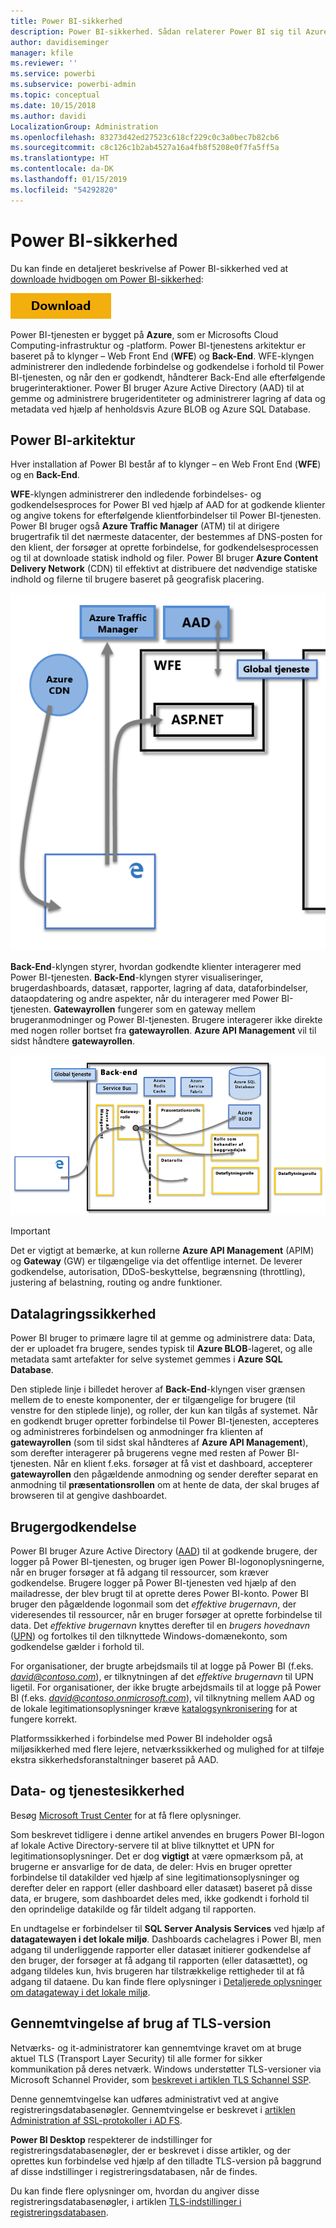 ```yaml
---
title: Power BI-sikkerhed
description: Power BI-sikkerhed. Sådan relaterer Power BI sig til Azure Active Directory og andre Azure-tjenester. Dette emne indeholder også et link til en hvidbog, der går mere i dybden.
author: davidiseminger
manager: kfile
ms.reviewer: ''
ms.service: powerbi
ms.subservice: powerbi-admin
ms.topic: conceptual
ms.date: 10/15/2018
ms.author: davidi
LocalizationGroup: Administration
ms.openlocfilehash: 83273d42ed27523c618cf229c0c3a0bec7b82cb6
ms.sourcegitcommit: c8c126c1b2ab4527a16a4fb8f5208e0f7fa5ff5a
ms.translationtype: HT
ms.contentlocale: da-DK
ms.lasthandoff: 01/15/2019
ms.locfileid: "54292820"
---
```

# <a name="power-bi-security"></a>Power BI-sikkerhed
Du kan finde en detaljeret beskrivelse af Power BI-sikkerhed ved at [downloade hvidbogen om Power BI-sikkerhed](http://go.microsoft.com/fwlink/?LinkId=829185):

[![](media/service-admin-power-bi-security/pbi_security_01.png)](http://go.microsoft.com/fwlink/?LinkId=829185)

Power BI-tjenesten er bygget på **Azure**, som er Microsofts Cloud Computing-infrastruktur og -platform. Power BI-tjenestens arkitektur er baseret på to klynger – Web Front End (**WFE**) og **Back-End**. WFE-klyngen administrerer den indledende forbindelse og godkendelse i forhold til Power BI-tjenesten, og når den er godkendt, håndterer Back-End alle efterfølgende brugerinteraktioner. Power BI bruger Azure Active Directory (AAD) til at gemme og administrere brugeridentiteter og administrerer lagring af data og metadata ved hjælp af henholdsvis Azure BLOB og Azure SQL Database.

## <a name="power-bi-architecture"></a>Power BI-arkitektur
Hver installation af Power BI består af to klynger – en Web Front End (**WFE**) og en **Back-End**.

**WFE**-klyngen administrerer den indledende forbindelses- og godkendelsesproces for Power BI ved hjælp af AAD for at godkende klienter og angive tokens for efterfølgende klientforbindelser til Power BI-tjenesten. Power BI bruger også **Azure Traffic Manager** (ATM) til at dirigere brugertrafik til det nærmeste datacenter, der bestemmes af DNS-posten for den klient, der forsøger at oprette forbindelse, for godkendelsesprocessen og til at downloade statisk indhold og filer. Power BI bruger **Azure Content Delivery Network** (CDN) til effektivt at distribuere det nødvendige statiske indhold og filerne til brugere baseret på geografisk placering.

![](media/service-admin-power-bi-security/pbi_security_v2_wfe.png)

**Back-End**-klyngen styrer, hvordan godkendte klienter interagerer med Power BI-tjenesten. **Back-End**-klyngen styrer visualiseringer, brugerdashboards, datasæt, rapporter, lagring af data, dataforbindelser, dataopdatering og andre aspekter, når du interagerer med Power BI-tjenesten. **Gatewayrollen** fungerer som en gateway mellem brugeranmodninger og Power BI-tjenesten. Brugere interagerer ikke direkte med nogen roller bortset fra **gatewayrollen**. **Azure API Management** vil til sidst håndtere **gatewayrollen**.

![](media/service-admin-power-bi-security/pbi_security_v2_backend_updated.png)

> [!IMPORTANT]
> Det er vigtigt at bemærke, at kun rollerne **Azure API Management** (APIM) og **Gateway** (GW) er tilgængelige via det offentlige internet. De leverer godkendelse, autorisation, DDoS-beskyttelse, begrænsning (throttling), justering af belastning, routing og andre funktioner.
> 
> 

## <a name="data-storage-security"></a>Datalagringssikkerhed
Power BI bruger to primære lagre til at gemme og administrere data: Data, der er uploadet fra brugere, sendes typisk til **Azure BLOB**-lageret, og alle metadata samt artefakter for selve systemet gemmes i **Azure SQL Database**.

Den stiplede linje i billedet herover af **Back-End**-klyngen viser grænsen mellem de to eneste komponenter, der er tilgængelige for brugere (til venstre for den stiplede linje), og roller, der kun kan tilgås af systemet. Når en godkendt bruger opretter forbindelse til Power BI-tjenesten, accepteres og administreres forbindelsen og anmodninger fra klienten af **gatewayrollen** (som til sidst skal håndteres af **Azure API Management**), som derefter interagerer på brugerens vegne med resten af Power BI-tjenesten. Når en klient f.eks. forsøger at få vist et dashboard, accepterer **gatewayrollen** den pågældende anmodning og sender derefter separat en anmodning til **præsentationsrollen** om at hente de data, der skal bruges af browseren til at gengive dashboardet.

## <a name="user-authentication"></a>Brugergodkendelse
Power BI bruger Azure Active Directory ([AAD](http://azure.microsoft.com/services/active-directory/)) til at godkende brugere, der logger på Power BI-tjenesten, og bruger igen Power BI-logonoplysningerne, når en bruger forsøger at få adgang til ressourcer, som kræver godkendelse. Brugere logger på Power BI-tjenesten ved hjælp af den mailadresse, der blev brugt til at oprette deres Power BI-konto. Power BI bruger den pågældende logonmail som det *effektive brugernavn*, der videresendes til ressourcer, når en bruger forsøger at oprette forbindelse til data. Det *effektive brugernavn* knyttes derefter til en *brugers hovednavn* ([UPN](https://msdn.microsoft.com/library/windows/desktop/aa380525\(v=vs.85\).aspx)) og fortolkes til den tilknyttede Windows-domænekonto, som godkendelse gælder i forhold til.

For organisationer, der brugte arbejdsmails til at logge på Power BI (f.eks. <em>david@contoso.com</em>), er tilknytningen af det *effektive brugernavn* til UPN ligetil. For organisationer, der ikke brugte arbejdsmails til at logge på Power BI (f.eks. <em>david@contoso.onmicrosoft.com</em>), vil tilknytning mellem AAD og de lokale legitimationsoplysninger kræve [katalogsynkronisering](https://technet.microsoft.com/library/jj573653.aspx) for at fungere korrekt.

Platformssikkerhed i forbindelse med Power BI indeholder også miljøsikkerhed med flere lejere, netværkssikkerhed og mulighed for at tilføje ekstra sikkerhedsforanstaltninger baseret på AAD.

## <a name="data-and-service-security"></a>Data- og tjenestesikkerhed
Besøg [Microsoft Trust Center](https://www.microsoft.com/trustcenter) for at få flere oplysninger.

Som beskrevet tidligere i denne artikel anvendes en brugers Power BI-logon af lokale Active Directory-servere til at blive tilknyttet et UPN for legitimationsoplysninger. Det er dog **vigtigt** at være opmærksom på, at brugerne er ansvarlige for de data, de deler: Hvis en bruger opretter forbindelse til datakilder ved hjælp af sine legitimationsoplysninger og derefter deler en rapport (eller dashboard eller datasæt) baseret på disse data, er brugere, som dashboardet deles med, ikke godkendt i forhold til den oprindelige datakilde og får tildelt adgang til rapporten.

En undtagelse er forbindelser til **SQL Server Analysis Services** ved hjælp af **datagatewayen i det lokale miljø**. Dashboards cachelagres i Power BI, men adgang til underliggende rapporter eller datasæt initierer godkendelse af den bruger, der forsøger at få adgang til rapporten (eller datasættet), og adgang tildeles kun, hvis brugeren har tilstrækkelige rettigheder til at få adgang til dataene. Du kan finde flere oplysninger i [Detaljerede oplysninger om datagateway i det lokale miljø](service-gateway-onprem-indepth.md).

## <a name="enforcing-tls-version-usage"></a>Gennemtvingelse af brug af TLS-version

Netværks- og it-administratorer kan gennemtvinge kravet om at bruge aktuel TLS (Transport Layer Security) til alle former for sikker kommunikation på deres netværk. Windows understøtter TLS-versioner via Microsoft Schannel Provider, som [beskrevet i artiklen TLS Schannel SSP](https://docs.microsoft.com/windows/desktop/SecAuthN/protocols-in-tls-ssl--schannel-ssp-).

Denne gennemtvingelse kan udføres administrativt ved at angive registreringsdatabasenøgler. Gennemtvingelse er beskrevet i [artiklen Administration af SSL-protokoller i AD FS](https://docs.microsoft.com/windows-server/identity/ad-fs/operations/manage-ssl-protocols-in-ad-fs). 

**Power BI Desktop** respekterer de indstillinger for registreringsdatabasenøgler, der er beskrevet i disse artikler, og der oprettes kun forbindelse ved hjælp af den tilladte TLS-version på baggrund af disse indstillinger i registreringsdatabasen, når de findes.

Du kan finde flere oplysninger om, hvordan du angiver disse registreringsdatabasenøgler, i artiklen [TLS-indstillinger i registreringsdatabasen](https://docs.microsoft.com/windows-server/security/tls/tls-registry-settings).

